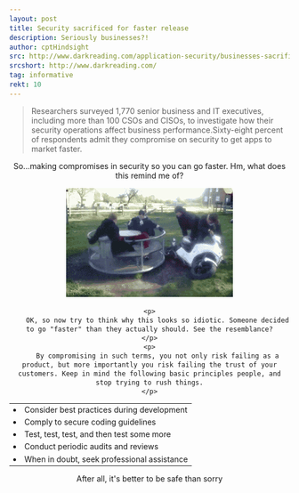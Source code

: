 ```yaml
---
layout: post
title: Security sacrificed for faster release
description: Seriously businesses?!
author: cptHindsight
src: http://www.darkreading.com/application-security/businesses-sacrifice-security-to-get-apps-released-faster/d/d-id/1327151?
srcshort: http://www.darkreading.com/
tag: informative
rekt: 10
---
```

<blockquote>Researchers surveyed 1,770 senior business and IT executives, including more than 100 CSOs and CISOs, to investigate how their security operations affect business performance.Sixty-eight percent of respondents admit they compromise on security to get apps to market faster.</blockquote>
<center>
	<p>
		So...making compromises in security so you can go faster. Hm, what does this remind me of?
	</p>
	<img src="/static/img/gofast.gif">


	<p>
		OK, so now try to think why this looks so idiotic. Someone decided to go "faster" than they actually should. See the resemblance?
	</p>
	<p>
		By compromising in such terms, you not only risk failing as a product, but more importantly you risk failing the trust of your customers. Keep in mind the following basic principles people, and stop trying to rush things.
	</p>
<table>
	<tr>
		<td><li>Consider best practices during development</li></td>
	</tr>
	<tr>
		<td><li>Comply to secure coding guidelines</li></td>
	</tr>
	<tr>
		<td><li>Test, test, test, and then test some more</li></td>
	</tr>
	<tr>
		<td><li>Conduct periodic audits and reviews</li></td>
	</tr>
	<tr>
		<td><li>When in doubt, seek professional assistance</li></td>
	</tr>
</table>
	<p>
		After all, it's better to be safe than sorry
	</p>
</center>
